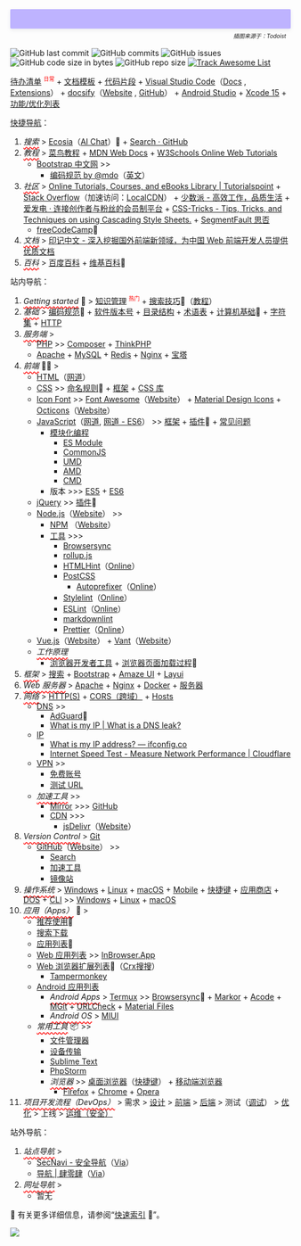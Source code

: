 <div style="position: relative;min-height: 35px;background: linear-gradient(to
left bottom, hsl(180, 100%, 85%) 0%,hsl(249, 100%, 85%) 100%);background:
rgb(190 179 255) url(../_media/1686699383997.png) top/cover
no-repeat;box-shadow: rgba(140, 149, 159, 0.15) 0px 3px 6px 0px;margin-bottom:
35px;border-radius: 2px;"><i style="position:
absolute;right: 0;bottom: -20px;font-size: x-small;">插图来源于：Todoist
&nbsp;&nbsp;</i></div>
<style>
.content :not(span a):not(nav a)[href*="?id"]::before {
  display: inline-block;
  padding-right: 2px;
  font: normal normal normal 14px/1 FontAwesome;
  font-size: inherit; 
  text-rendering: auto;
  -webkit-font-smoothing: antialiased;
  -moz-osx-font-smoothing: grayscale;
  content: "\23";
  color: inherit;
}
:not(span a):not(nav a)[href*="vc-awesome"]::after {
  display: none !important;
}
em {
  text-decoration-line: underline;
  text-decoration-style: wavy;
  text-decoration-color: red;
  text-underline-offset: 4px;
}
em a {
  text-decoration: none;
}
</style>

![GitHub last commit](https://badgen.net/github/last-commit/vc-awesome/docs-learning?icon=github&color=blue)
![GitHub commits](https://badgen.net/github/commits/vc-awesome/docs-learning?icon=github)
![GitHub issues](https://img.shields.io/github/issues/vc-awesome/docs-learning?logo=github&color=lightgrey)
![GitHub code size in bytes](https://img.shields.io/github/languages/code-size/vc-awesome/docs-learning?logo=github&style=social)
![GitHub repo size](https://img.shields.io/github/repo-size/vc-awesome/docs-learning?logo=github&style=social)
<span class="animate__animated animate__pulse animate__infinite" style="display: inline-block">[![Track Awesome List](https://www.trackawesomelist.com/badge.svg)](os/tools/github.md#awesome-lists)</span>

<output data-lang="">

[待办清单](todo.md) <font color="red"><sup><small>日常</small></sup></font> + [文档模板](home/document-template.md) + [代码片段](snippets/README.md) + [Visual Studio Code](os/tools/visual-studio-code.md)（[Docs](https://code.visualstudio.com/docs) , [Extensions](https://marketplace.visualstudio.com/VSCode)） + [docsify](os/tools/docsify.md)（[Website](https://docsify.js.org/) , [GitHub](https://github.com/docsifyjs/docsify/)） + [Android Studio](https://developer.android.google.cn/studio?hl=zh-cn) + [Xcode 15](https://developer.apple.com/cn/xcode/) + [功能/优化列表](project/function-list/README.md)

</output>

[快捷导航](_portal.md)：

1. *搜索* > [Ecosia](https://www.ecosia.org/)（[AI Chat](https://www.ecosia.org/chat)）🚫 + [Search · GitHub](https://github.com/search)
2. *教程* > [菜鸟教程](https://www.runoob.com/) + [MDN Web Docs](https://developer.mozilla.org/zh-CN/) + [W3Schools Online Web Tutorials](https://www.w3schools.com/)
    - [Bootstrap 中文网](https://www.bootcss.com/) >>
        - [编码规范 by @mdo](https://codeguide.bootcss.com/)（[英文](https://codeguide.co/)）
3. *社区* > [Online Tutorials, Courses, and eBooks Library | Tutorialspoint](https://www.tutorialspoint.com/index.htm) + [Stack Overflow](https://stackoverflow.com/)（加速访问：[LocalCDN](https://www.localcdn.org/)） + [少数派 - 高效工作，品质生活](https://sspai.com/) + [爱发电 · 连接创作者与粉丝的会员制平台](http://afdian.net/ ) + [CSS-Tricks - Tips, Tricks, and Techniques on using Cascading Style Sheets.](https://css-tricks.com/) + [SegmentFault 思否](https://segmentfault.com/)
    - [freeCodeCamp](https://www.freecodecamp.org/chinese/)👏
4. *文档* > [印记中文 - 深入挖掘国外前端新领域，为中国 Web 前端开发人员提供优质文档](https://docschina.org/)
5. *百科* > [百度百科](https://baike.baidu.com/) + [维基百科](https://wikipedia.org/)🚫

站内导航：

1. *[Getting started](home/get-started.md)* 🔻 > [知识管理](home/get-started.md#知识管理) <font color="red"><sup><small>热门</small></sup></font> + [搜索技巧](topic/search-skill.md)👏（[教程](https://www.runoob.com/w3cnote/search-engines-usage-skills.html)）
2. *基础* > [编码规范](essential/code-guide.md)👏 + [软件版本号](home/semver.md) + [目录结构](home/toc.md) + [术语表](home/glossary.md) + [计算机基础](essential/README.md)👏 + [字符集](essential/character-sets) + [HTTP](essential/network/http.md)
3. *服务端* >
    - [PHP](back-end/php/README.md) >> [Composer](back-end/composer/README.md) + [ThinkPHP](back-end/thinkphp/README.md)
    - [Apache](back-end/apache.md) + [MySQL](database/mysql/README.md) + [Redis](database/redis/README.md) + [Nginx](back-end/nginx.md) + [宝塔](os/tools/bt.md)
4. *[前端](front-end/README.md)* 👏🏾 >
    - [HTML](front-end/html/README.md)（[网道](https://wangdoc.com/html/)）
    - [CSS](front-end/css/README.md) >> [命名规则](front-end/css/css-naming-rule.md)👏 + [框架](project/framework/README.md#css-框架) + [CSS 库](project/framework/css-library.md)
    - [Icon Font](front-end/iconfont.md) >> [Font Awesome](front-end/iconfont.md#font-awesome-🥇)（[Website](https://fontawesome.com/)） + [Material Design Icons](front-end/iconfont.md#material-design-icons) + [Octicons](front-end/iconfont.md#octicons-(by-github))（[Website](https://primer.style/foundations/icons)）
    - [JavaScript](front-end/javascript/README.md)（[网道](https://wangdoc.com/javascript/), [网道 - ES6](https://wangdoc.com/es6/)） >> [框架](project/framework/README.md#javascript-框架) + [插件](project/framework/javascript-plugins.md)🧩 + [常见问题](front-end/javascript/javascript-faq.md)
        - [模块化编程](front-end/javascript/javascript-module.md)
            - [ES Module](front-end/javascript/javascript-module.md#es-module)
            - [CommonJS](front-end/javascript/javascript-module.md#commonjs)
            - [UMD](front-end/javascript/javascript-module.md#umd)
            - [AMD](front-end/javascript/javascript-module.md#amd)
            - [CMD](front-end/javascript/javascript-module.md#cmd)
        - 版本 >>> [ES5](front-end/javascript/javascript-es5.md) + [ES6](front-end/javascript/javascript-es6.md)
    - [jQuery](front-end/jquery.md) >> [插件](front-end/jquery.md#插件)🧩
    - [Node.js](front-end/node.js/README.md)（[Website](https://nodejs.org/zh-cn/)） >>
        - [NPM](front-end/node.js/npm.md) <i class="fab fa-npm fa-lg medium-red"></i>（[Website](https://www.npmjs.com/)）
        - [工具](front-end/node.js/nodejs-modules.md) >>>
            - [Browsersync](front-end/node.js/npm.md#browser-sync)
            - [rollup.js](front-end/node.js/nodejs-modules#rollupjs)
            - [HTMLHint](front-end/node.js/nodejs-modules.md#htmlhint)（[Online](https://htmlhint-playground.netlify.app/)）
            - [PostCSS](front-end/node.js/npm.md#postcss)
                - [Autoprefixer](front-end/node.js/npm.md#autoprefixer)（[Online](https://autoprefixer.github.io/)）
            - [Stylelint](front-end/node.js/nodejs-modules.md#stylelint)（[Online](https://stylelint.io/demo/#N4Igxg9gJgpiBcIQBoQDMCWAbGA5AhgLZyIwAeRADjgHRgDO9K4EAdpgOYIjAA6rAAgG8Q5AC4xWUeiPgCA2vyFCR9MQE8cWDKzEBaSOwwc9YgO4AjenosQIYtQCd8lEciXLVGrTv2HOemr4UviOUCIeALr8AL7M-sYAYhCOhPhi3ABW9GzMsJRMiHyCwiBqmjDaurKlWOkwam4eXhVVfmwBQSFhNSJ1Eo0ozWXelb4GHcamlta29k4uvSD9DWIRrHExQA)）
            - [ESLint](front-end/node.js/nodejs-modules.md#eslint)（[Online](https://eslint.org/play/)）
            - [markdownlint](front-end/node.js/nodejs-modules.md#markdownlint)
            - [Prettier](front-end/node.js/nodejs-modules.md#prettier)（[Online](https://prettier.io/playground/)）
    - [Vue.js](front-end/vue/README.md)（[Website](https://cn.vuejs.org/)） + [Vant](project/framework/README.md#vant-🔥)（[Website](https://vant-contrib.gitee.io/vant/#/zh-CN/)）
    - *工作原理*
        - [浏览器开发者工具](os/tools/browser.md#开发者工具) + [浏览器页面加载过程](front-end/README.md#浏览器加载过程)👏
5. *[框架](project/framework/README.md)* > [搜索](project/framework/README.md#搜索) + [Bootstrap](project/framework/README.md#bootstrap-🔥) + [Amaze UI](project/framework/README.md#amaze-ui) + [Layui](project/framework/README.md#layui)
6. *Web 服务器* > [Apache](back-end/apache.md) + [Nginx](back-end/nginx.md) + [Docker](back-end/docker.md) + [服务器](essential/hosting.md)
7. *网络* > [HTTP(S)](essential/network/http.md) + [CORS（跨域）](essential/cross-domain.md) + [Hosts](os/tools/hosts.md)
    - [DNS](essential/network/dns.md) >>
        - [AdGuard](essential/network/dns.md#adguard-dns-🔥)👏
        - [What is my IP | What is a DNS leak?](https://whatismyip.li/dns-leak)
    - [IP](essential/network/ip.md)
        - [What is my IP address? — ifconfig.co](https://ifconfig.co/)
        - [Internet Speed Test - Measure Network Performance | Cloudflare](https://speed.cloudflare.com/)
    - [VPN](os/tools/vpn.md) >>
        - [免费账号](os/tools/vpn.md#account)
        - [测试 URL](os/tools/vpn.md#test-url)
    - *加速工具* >>
        - [Mirror](os/mirror.md) >>> [GitHub](os/mirror.md#github)
        - [CDN](front-end/cdn.md) >>>
            - [jsDelivr](front-end/cdn.md#jsdelivr)（[Website](https://www.jsdelivr.com/)）
8. *Version Control* > [Git](os/tools/git.md)
    - [GitHub](os/tools/github.md)（[Website](https://github.com/)） >>
        - [Search](https://github.com/search)
        - [加速工具](os/tools/github.md#访问加速)
        - [镜像站](os/mirror.md#github)
9. *[操作系统](os/README.md)* > [Windows](os/windows/README.md) + [Linux](os/linux/README.md) + [macOS](os/mac/README.md) + [Mobile](os/mobile/README.md) + [快捷键](os/README.md#快捷键) + [应用商店](os/app-store.md) + [DOS](os/README.md#dos) + [CLI](os/README.md#cli) >> [Windows](os/windows/windows-cli.md) + [Linux](os/linux/linux-command.md) + [macOS](os/mac/mac-terminal.md)
10. *[应用（Apps）](os/tools/README.md)* 🧨 >
    - [推荐使用](os/tools/README.md#推荐使用)👏
    - [搜索下载](os/tools/search.md)
    - [应用列表](os/tools/app-list.md)👏
    - [Web 应用列表](os/tools/web-app.md) >> [InBrowser.App](https://inbrowser.app/)
    - [Web 浏览器扩展列表](os/tools/browser-extensions.md)🧩（[Crx搜搜](https://www.crxsoso.com/)）
        - [Tampermonkey](os/tools/tampermonkey.md)
    - [Android 应用列表](os/mobile/mobile-app-list.md)
        - *Android Apps* > [Termux](os/mobile/termux.md) >> [Browsersync](os/mobile/termux#如何安装-nodejs-和-browsersync-？)👏 + [Markor](os/mobile/mobile-app-list.md#markor) + [Acode](os/mobile/mobile-app-list.md#acode) + [MGit](os/mobile/mgit.md) + [URLCheck](os/mobile/mobile-app-list.md#urlcheck) + [Material Files](os/mobile/mobile-app-list#质感文件（material-files）)
        - *Android OS* > [MIUI](os/mobile/miui.md)
    - *常用工具* 📦 >>
        - [文件管理器](os/tools/app-list.md#文件管理)
        - [设备传输](os/tools/app-list.md#跨端传输)
        - [Sublime Text](os/tools/sublime-text.md)
        - [PhpStorm](os/tools/phpstorm.md)
        - *浏览器* >> [桌面浏览器](os/tools/browser.md)（[快捷键](os/tools/browser.md#浏览器快捷键)） + [移动端浏览器](os/mobile/mobile-browser.md)
            - [Firefox](os/tools/browser.md#firefox) + [Chrome](os/tools/browser.md#chrome) + [Opera](os/tools/opera.md)
11. *[项目开发流程](project/README.md)（DevOps）* > 需求 > [设计](front-end/design/README.md) > [前端](front-end/README.md) > [后端](back-end/README.md) > 测试（[调试](topic/debug.md)） > [优化](project/function-list/README.md#优化) > 上线 > [运维（安全）](home/security.md)

站外导航：

1. *站点导航* >
    - [SecNavi - 安全导航](https://www.coco413.com/navi.html)（[Via](https://sspai.com/post/73384)）
    - [导航 | 肆零肆](https://xmq.plus/nav)（[Via](https://github.com/Sumsung524/docsify-backTop)）
2. *网址导航* >
    - 暂无

<div class="border border-dashed pl-2 pr-2 m-2">

🔺 有关更多详细信息，请参阅“[快速索引](index.md) 🥰”。
</div>

[![](https://img.shields.io/badge/GitHub-100000?style=for-the-badge&logo=github&logoColor=white)](https://github.com/vc-awesome/)
